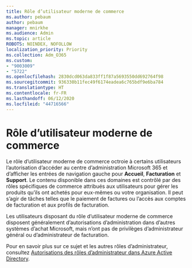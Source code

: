 ```yaml
---
title: Rôle d’utilisateur moderne de commerce
ms.author: pebaum
author: pebaum
manager: mnirkhe
ms.audience: Admin
ms.topic: article
ROBOTS: NOINDEX, NOFOLLOW
localization_priority: Priority
ms.collection: Adm_O365
ms.custom:
- "9003009"
- "5722"
ms.openlocfilehash: 2830dcd063da833ff1f87a5693550dd692764f98
ms.sourcegitcommit: 936330b11fec49f6174eadea6c765bdf9e6ba784
ms.translationtype: HT
ms.contentlocale: fr-FR
ms.lasthandoff: 06/12/2020
ms.locfileid: "44716566"
---
```

# <a name="modern-commerce-user-role"></a>Rôle d’utilisateur moderne de commerce

Le rôle d’utilisateur moderne de commerce octroie à certains utilisateurs l’autorisation d’accéder au centre d’administration Microsoft 365 et d’afficher les entrées de navigation gauche pour **Accueil**, **Facturation** et **Support**. Le contenu disponible dans ces domaines est contrôlé par des rôles spécifiques de commerce attribués aux utilisateurs pour gérer les produits qu’ils ont achetés pour eux-mêmes ou votre organisation. Il peut s’agir de tâches telles que le paiement de factures ou l’accès aux comptes de facturation et aux profils de facturation.

Les utilisateurs disposant du rôle d’utilisateur moderne de commerce disposent généralement d’autorisations d’administration dans d’autres systèmes d’achat Microsoft, mais n’ont pas de privilèges d’administrateur général ou d’administrateur de facturation.

Pour en savoir plus sur ce sujet et les autres rôles d’administrateur, consultez [Autorisations des rôles d’administrateur dans Azure Active Directory](https://docs.microsoft.com/azure/active-directory/users-groups-roles/directory-assign-admin-roles#modern-commerce-administrator).